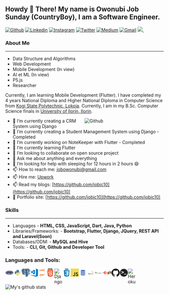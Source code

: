 ## Howdy 👋 There! My name is Owonubi Job Sunday (CountryBoy), I am a Software Engineer. ##

[![Github](https://img.shields.io/badge/-Github-000?style=flat&logo=Github&logoColor=white)](https://github.com/jobic10)
[![Linkedin](https://img.shields.io/badge/-LinkedIn-blue?style=flat&logo=Linkedin&logoColor=white)](https://www.linkedin.com/in/jobic10/)
[![Instagram](https://img.shields.io/badge/-Instagram-c13584?style=flat&labelColor=c13584&logo=instagram&logoColor=white)](https://www.instagram.com/jobic10/)
[![Twitter](https://img.shields.io/badge/-Twitter-1ca0f1?style=flat-square&labelColor=1ca0f1&logo=twitter&logoColor=white&link=https://twitter.com/jobic10)](https://twitter.com/jobic10)
[![Medium](https://img.shields.io/badge/-Medium-03a57a?style=flat-square&labelColor=000000&logo=Medium&link=https://medium.com/@jobowonubi/)](https://medium.com/@jobowonubi)
[![Gmail](https://img.shields.io/badge/-Gmail-c14438?style=flat&logo=Gmail&logoColor=white)](mailto:jobowonubi@gmail.com)
<a href="https://wa.me/2348100134741?text=Hi Job">
  <img src="https://img.shields.io/badge/WHATSAPP-%2325D366.svg?&style=flat-square&logo=whatsapp&logoColor=white" />
</a>
&nbsp;

### About Me ###
----------------------------------------------------------------------------------------------------------------------------
- Data Structure and Algorithms
- Web Development
- Mobile Development (In view)
- AI et ML (In view)
- P5.js
- Researcher

Currently, I am learning Mobile Development (Flutter).
I have completed my 4 years National Diploma and Higher National Diploma in Computer Science from [Kogi State Polytechnic, Lokoja](https://www.kogistatepolytechnic.edu.ng/).
Currently, I am in my B.Sc. Computer Science finals in [University of Ilorin, Ilorin](https://www.unilorin.edu.ng/).

<img width="50%" align="right" alt="Github" src="https://raw.githubusercontent.com/onimur/.github/master/.resources/git-header.svg" />

- 🔭 I’m currently creating a CRM  System using Django
- 🔭 I’m currently creating a Student Management System using Django - Completed
- 🔭 I’m currently working on NoteKeeper with Flutter - Completed
- 🌱 I’m currently learning Flutter 
- 👯 I’m looking to collaborate on open source project
- 💬 Ask me about anything and everything
- 🤔 I’m looking for help with sleeping for 12 hours in 2 hours 😄
- 📫 How to reach me: jobowonubi@gmail.com
- 📫 Hire me: [Upwork](https://www.upwork.com/o/profiles/users/~01c2221ed7cfb688ff/)
- 📫 Read my blogs: [https://github.com/jobic10](https://github.com/jobic10)
- 🎯 Portfolio site: [https://github.com/jobic10](https://github.com/jobic10)

### Skills ###
----------------------------------------------------------------------------------------------------------------------------
- Languages - **HTML, CSS,  JavaScript, Dart, Java, Python**
- Libraries/Frameworks: - **Bootstrap, Flutter, Django, JQuery, REST API and Laravel(Soon)**
- Databases/ODM: - **MySQL and Hive**
- Tools: - **CLI, Git, Github and Developer Tool**

### Languages and Tools:

<img align="left" alt="PHP" width="26px" src="https://raw.githubusercontent.com/github/explore/80688e429a7d4ef2fca1e82350fe8e3517d3494d/topics/php/php.png"/>
<img align="left" alt="Visual Studio Code" width="26px" src="https://raw.githubusercontent.com/github/explore/80688e429a7d4ef2fca1e82350fe8e3517d3494d/topics/python/python.png"/>
<img align="left" alt="Postgres SQL" width="26px" src="https://raw.githubusercontent.com/github/explore/80688e429a7d4ef2fca1e82350fe8e3517d3494d/topics/postgresql/postgresql.png"/>
<img align="left" alt="Visual Studio Code" width="26px" src="https://raw.githubusercontent.com/github/explore/80688e429a7d4ef2fca1e82350fe8e3517d3494d/topics/visual-studio-code/visual-studio-code.png"/>
<img align="left" alt="Jupyter Notebook" width="26px" src="https://raw.githubusercontent.com/github/explore/80688e429a7d4ef2fca1e82350fe8e3517d3494d/topics/jupyter-notebook/jupyter-notebook.png"/>
<img align="left" alt="HTML5" width="26px" src="https://raw.githubusercontent.com/github/explore/80688e429a7d4ef2fca1e82350fe8e3517d3494d/topics/html/html.png"/>
<img align="left" alt="Django" width="26px" src="https://avatars3.githubusercontent.com/u/27804?s=200&v=4"/>
<img align="left" alt="CSS3" width="26px" src="https://raw.githubusercontent.com/github/explore/80688e429a7d4ef2fca1e82350fe8e3517d3494d/topics/css/css.png"/>
<img align="left" alt="JavaScript" width="26px" src="https://raw.githubusercontent.com/github/explore/80688e429a7d4ef2fca1e82350fe8e3517d3494d/topics/javascript/javascript.png"/>
<img align="left" alt="SQL" width="26px" src="https://raw.githubusercontent.com/github/explore/80688e429a7d4ef2fca1e82350fe8e3517d3494d/topics/sql/sql.png"/>
<img align="left" alt="MySQL" width="26px" src="https://raw.githubusercontent.com/github/explore/80688e429a7d4ef2fca1e82350fe8e3517d3494d/topics/mysql/mysql.png"/>
<img align="left" alt="MongoDB" width="26px" src="https://raw.githubusercontent.com/github/explore/80688e429a7d4ef2fca1e82350fe8e3517d3494d/topics/mongodb/mongodb.png"/>
<img align="left" alt="Git" width="26px" src="https://raw.githubusercontent.com/github/explore/80688e429a7d4ef2fca1e82350fe8e3517d3494d/topics/git/git.png"/>
<img align="left" alt="GitHub" width="26px" src="https://raw.githubusercontent.com/github/explore/78df643247d429f6cc873026c0622819ad797942/topics/github/github.png"/>
<img align="left" alt="Terminal" width="26px" src="https://raw.githubusercontent.com/github/explore/80688e429a7d4ef2fca1e82350fe8e3517d3494d/topics/terminal/terminal.png"/>
<img align="left" alt="Heroku" width="26px" src="https://avatars3.githubusercontent.com/u/23211?s=200&v=4"/>
<br />
<br />


![My's github stats](https://github-readme-stats.vercel.app/api?username=jobic10&hide=["issues"]&show_icons=true)
